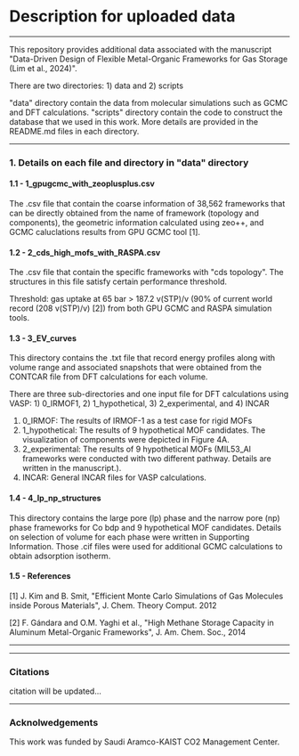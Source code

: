 # Description for uploaded data

---

This repository provides additional data associated with the manuscript "Data-Driven Design of Flexible Metal-Organic Frameworks for Gas Storage (Lim et al., 2024)". </br>

There are two directories: 1) data and 2) scripts </br>

"data" directory contain the data from molecular simulations such as GCMC and DFT calculations. "scripts" directory contain the code to construct the database that we used in this work. More details are provided in the README.md files in each directory.

---

### 1. Details on each file and directory in "data" directory

#### 1.1 - 1_gpugcmc_with_zeoplusplus.csv

The .csv file that contain the coarse information of 38,562 frameworks that can be directly obtained from the name of framework (topology and components), the geometric information calculated using zeo++, and GCMC caluclations results from GPU GCMC tool [1].



#### 1.2 - 2_cds_high_mofs_with_RASPA.csv

The .csv file that contain the speciflc frameworks with "cds topology". The structures in this file satisfy certain performance threshold.</br>

Threshold: gas uptake at 65 bar > 187.2 v(STP)/v (90% of current world record (208 v(STP)/v) [2]) from both GPU GCMC and RASPA simulation tools.



#### 1.3 - 3_EV_curves

This directory contains the .txt file that record energy profiles along with volume range and associated snapshots that were obtained from the CONTCAR file from DFT calculations for each volume.</br>

There are three sub-directories and one input file for DFT calculations using VASP: 1) 0_IRMOF1, 2) 1_hypothetical, 3) 2_experimental, and 4) INCAR </br>

1. 0_IRMOF: The results of IRMOF-1 as a test case for rigid MOFs
2. 1_hypothetical: The results of 9 hypothetical MOF candidates. The visualization of components were depicted in Figure 4A. 
3. 2_experimental: The results of 9 hypothetical MOFs (MIL53_Al frameworks were conducted with two different pathway. Details are written in the manuscript.). 
4. INCAR: General INCAR files for VASP calculations.



#### 1.4 - 4_lp_np_structures

This directory contains the large pore (lp) phase and the narrow pore (np) phase frameworks for Co bdp and 9 hypothetical MOF candidates. Details on selection of volume for each phase were written in Supporting Information. Those .cif files were used for additional GCMC calculations to obtain adsorption isotherm.



#### 1.5 - References

[1]  J. Kim and B. Smit, "Efficient Monte Carlo Simulations of Gas Molecules inside Porous Materials", J. Chem. Theory Comput. 2012

[2] F. Gándara and O.M. Yaghi et al., "High Methane Storage Capacity in Aluminum Metal-Organic Frameworks", J. Am. Chem. Soc., 2014

---



---

### Citations

citation will be updated...

---

### Acknolwedgements

This work was funded by Saudi Aramco-KAIST CO2 Management Center.